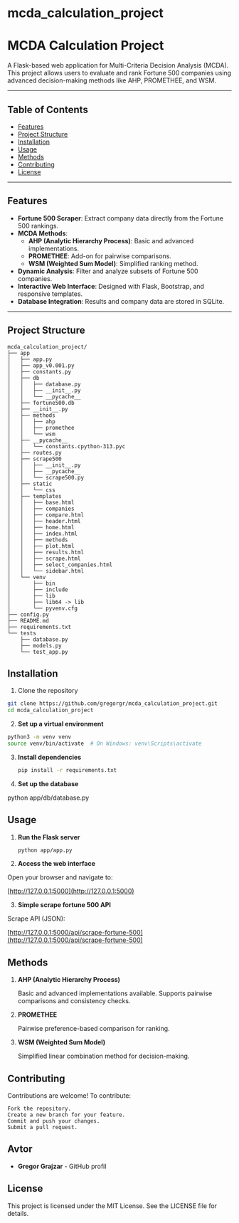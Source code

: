 # mcda_calculation_project




# MCDA Calculation Project

A Flask-based web application for Multi-Criteria Decision Analysis (MCDA). This project allows users to evaluate and rank Fortune 500 companies using advanced decision-making methods like AHP, PROMETHEE, and WSM.

---

## **Table of Contents**
- [Features](#features)
- [Project Structure](#project-structure)
- [Installation](#installation)
- [Usage](#usage)
- [Methods](#methods)
- [Contributing](#contributing)
- [License](#license)

---

## **Features**
- **Fortune 500 Scraper**: Extract company data directly from the Fortune 500 rankings.
- **MCDA Methods**:
  - **AHP (Analytic Hierarchy Process)**: Basic and advanced implementations.
  - **PROMETHEE**: Add-on for pairwise comparisons.
  - **WSM (Weighted Sum Model)**: Simplified ranking method.
- **Dynamic Analysis**: Filter and analyze subsets of Fortune 500 companies.
- **Interactive Web Interface**: Designed with Flask, Bootstrap, and responsive templates.
- **Database Integration**: Results and company data are stored in SQLite.

---

## **Project Structure**

```plaintext
mcda_calculation_project/
├── app
│   ├── app.py
│   ├── app_v0.001.py
│   ├── constants.py
│   ├── db
│   │   ├── database.py
│   │   ├── __init__.py
│   │   └── __pycache__
│   ├── fortune500.db
│   ├── __init__.py
│   ├── methods
│   │   ├── ahp
│   │   ├── promethee
│   │   └── wsm
│   ├── __pycache__
│   │   └── constants.cpython-313.pyc
│   ├── routes.py
│   ├── scrape500
│   │   ├── __init__.py
│   │   ├── __pycache__
│   │   └── scrape500.py
│   ├── static
│   │   └── css
│   ├── templates
│   │   ├── base.html
│   │   ├── companies
│   │   ├── compare.html
│   │   ├── header.html
│   │   ├── home.html
│   │   ├── index.html
│   │   ├── methods
│   │   ├── plot.html
│   │   ├── results.html
│   │   ├── scrape.html
│   │   ├── select_companies.html
│   │   └── sidebar.html
│   └── venv
│       ├── bin
│       ├── include
│       ├── lib
│       ├── lib64 -> lib
│       └── pyvenv.cfg
├── config.py
├── README.md
├── requirements.txt
└── tests
    ├── database.py
    ├── models.py
    └── test_app.py

```

## Installation
1. Clone the repository
```bash
git clone https://github.com/gregorgr/mcda_calculation_project.git
cd mcda_calculation_project
```

2. **Set up a virtual environment**
```bash
python3 -m venv venv
source venv/bin/activate  # On Windows: venv\Scripts\activate
```

3. **Install dependencies**
	```bash
	pip install -r requirements.txt
	```
4. **Set up the database**

python app/db/database.py

## Usage
1. **Run the Flask server**

	```bash
	python app/app.py
	```

2. **Access the web interface**

Open your browser and navigate to:

[http://127.0.0.1:5000](http://127.0.0.1:5000)

3. **Simple scrape fortune 500 API**

Scrape API (JSON):

[http://127.0.0.1:5000/api/scrape-fortune-500](http://127.0.0.1:5000/api/scrape-fortune-500)



## Methods
1. **AHP (Analytic Hierarchy Process)**

    Basic and advanced implementations available.
    Supports pairwise comparisons and consistency checks.

2. **PROMETHEE**

    Pairwise preference-based comparison for ranking.

3. **WSM (Weighted Sum Model)**

    Simplified linear combination method for decision-making.
   


## Contributing
Contributions are welcome! To contribute:

    Fork the repository.
    Create a new branch for your feature.
    Commit and push your changes.
    Submit a pull request.


## Avtor

- **Gregor Grajzar** - GitHub profil



## License

This project is licensed under the MIT License. See the LICENSE file for details.








